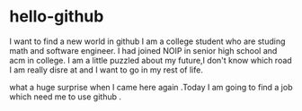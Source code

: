 # hello-github
I want to find a new world in github
I am a college student who are studing math and software engineer.
I had joined NOIP in senior high school and acm in college.
I am a little puzzled about my future,I don't know which road I am really disre at and I want to go in my rest of life.


what a huge surprise when I came here again .Today I am going to find a job which need me to use github .
